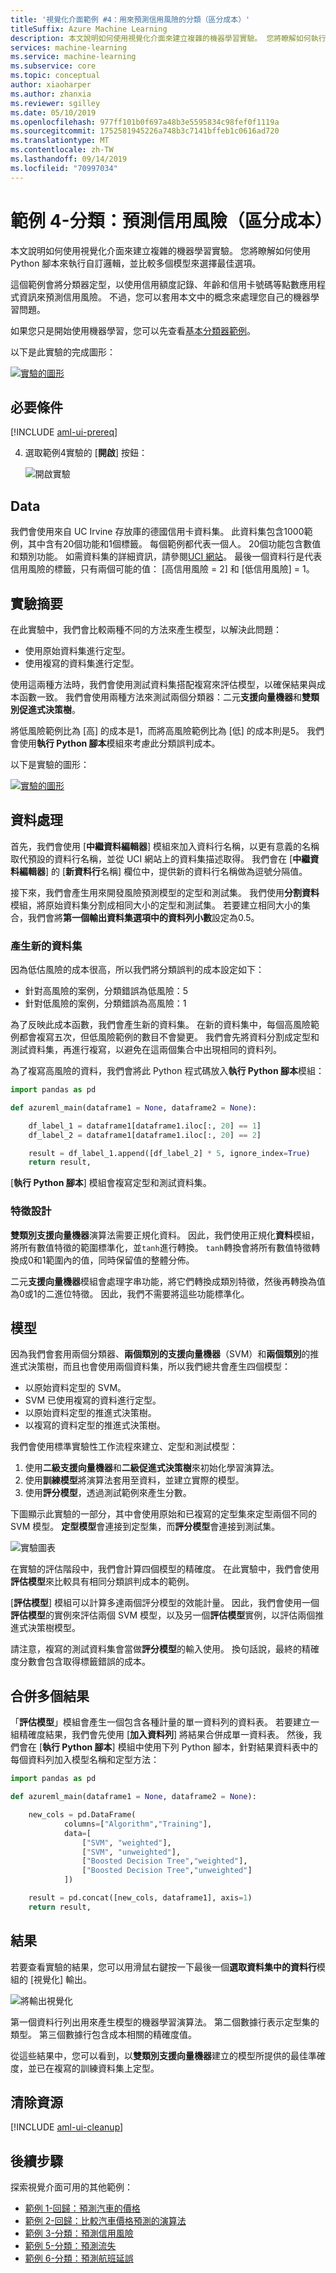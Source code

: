 ```yaml
---
title: '視覺化介面範例 #4：用來預測信用風險的分類（區分成本）'
titleSuffix: Azure Machine Learning
description: 本文說明如何使用視覺化介面來建立複雜的機器學習實驗。 您將瞭解如何執行自訂 Python 腳本和比較多個模型，以選擇最佳選項。
services: machine-learning
ms.service: machine-learning
ms.subservice: core
ms.topic: conceptual
author: xiaoharper
ms.author: zhanxia
ms.reviewer: sgilley
ms.date: 05/10/2019
ms.openlocfilehash: 977ff101b0f697a48b3e5595834c98fef0f1119a
ms.sourcegitcommit: 1752581945226a748b3c7141bffeb1c0616ad720
ms.translationtype: MT
ms.contentlocale: zh-TW
ms.lasthandoff: 09/14/2019
ms.locfileid: "70997034"
---
```

# <a name="sample-4---classification-predict-credit-risk-cost-sensitive"></a>範例 4-分類：預測信用風險（區分成本）

本文說明如何使用視覺化介面來建立複雜的機器學習實驗。 您將瞭解如何使用 Python 腳本來執行自訂邏輯，並比較多個模型來選擇最佳選項。

這個範例會將分類器定型，以使用信用額度記錄、年齡和信用卡號碼等點數應用程式資訊來預測信用風險。 不過，您可以套用本文中的概念來處理您自己的機器學習問題。

如果您只是開始使用機器學習，您可以先查看[基本分類器範例](ui-sample-classification-predict-credit-risk-basic.md)。

以下是此實驗的完成圖形：

[![實驗的圖形](media/ui-sample-classification-predict-credit-risk-cost-sensitive/graph.png)](media/ui-sample-classification-predict-credit-risk-cost-sensitive/graph.png#lightbox)

## <a name="prerequisites"></a>必要條件

[!INCLUDE [aml-ui-prereq](../../../includes/aml-ui-prereq.md)]

4. 選取範例4實驗的 [**開啟**] 按鈕：

    ![開啟實驗](media/ui-sample-classification-predict-credit-risk-cost-sensitive/open-sample4.png)

## <a name="data"></a>Data

我們會使用來自 UC Irvine 存放庫的德國信用卡資料集。 此資料集包含1000範例，其中含有20個功能和1個標籤。 每個範例都代表一個人。 20個功能包含數值和類別功能。 如需資料集的詳細資訊，請參閱[UCI 網站](https://archive.ics.uci.edu/ml/datasets/Statlog+%28German+Credit+Data%29)。 最後一個資料行是代表信用風險的標籤，只有兩個可能的值： [高信用風險 = 2] 和 [低信用風險] = 1。

## <a name="experiment-summary"></a>實驗摘要

在此實驗中，我們會比較兩種不同的方法來產生模型，以解決此問題：

- 使用原始資料集進行定型。
- 使用複寫的資料集進行定型。

使用這兩種方法時，我們會使用測試資料集搭配複寫來評估模型，以確保結果與成本函數一致。 我們會使用兩種方法來測試兩個分類器：二元**支援向量機器**和**雙類別促進式決策樹**。

將低風險範例比為 [高] 的成本是1，而將高風險範例比為 [低] 的成本則是5。 我們會使用**執行 Python 腳本**模組來考慮此分類誤判成本。

以下是實驗的圖形：

[![實驗的圖形](media/ui-sample-classification-predict-credit-risk-cost-sensitive/graph.png)](media/ui-sample-classification-predict-credit-risk-cost-sensitive/graph.png#lightbox)

## <a name="data-processing"></a>資料處理

首先，我們會使用 [**中繼資料編輯器**] 模組來加入資料行名稱，以更有意義的名稱取代預設的資料行名稱，並從 UCI 網站上的資料集描述取得。 我們會在 [**中繼資料編輯器**] 的 [**新資料行**名稱] 欄位中，提供新的資料行名稱做為逗號分隔值。

接下來，我們會產生用來開發風險預測模型的定型和測試集。 我們使用**分割資料**模組，將原始資料集分割成相同大小的定型和測試集。 若要建立相同大小的集合，我們會將**第一個輸出資料集選項中的資料列小數**設定為0.5。

### <a name="generate-the-new-dataset"></a>產生新的資料集

因為低估風險的成本很高，所以我們將分類誤判的成本設定如下：

- 針對高風險的案例，分類錯誤為低風險：5
- 針對低風險的案例，分類錯誤為高風險：1

為了反映此成本函數，我們會產生新的資料集。 在新的資料集中，每個高風險範例都會複寫五次，但低風險範例的數目不會變更。 我們會先將資料分割成定型和測試資料集，再進行複寫，以避免在這兩個集合中出現相同的資料列。

為了複寫高風險的資料，我們會將此 Python 程式碼放入**執行 Python 腳本**模組：

```Python
import pandas as pd

def azureml_main(dataframe1 = None, dataframe2 = None):

    df_label_1 = dataframe1[dataframe1.iloc[:, 20] == 1]
    df_label_2 = dataframe1[dataframe1.iloc[:, 20] == 2]

    result = df_label_1.append([df_label_2] * 5, ignore_index=True)
    return result,
```

[**執行 Python 腳本**] 模組會複寫定型和測試資料集。

### <a name="feature-engineering"></a>特徵設計

**雙類別支援向量機器**演算法需要正規化資料。 因此，我們使用正規化**資料**模組，將所有數值特徵的範圍標準化，並`tanh`進行轉換。 `tanh`轉換會將所有數值特徵轉換成0和1範圍內的值，同時保留值的整體分佈。

二元**支援向量機器**模組會處理字串功能，將它們轉換成類別特徵，然後再轉換為值為0或1的二進位特徵。 因此，我們不需要將這些功能標準化。

## <a name="models"></a>模型

因為我們會套用兩個分類器、**兩個類別的支援向量機器**（SVM）和**兩個類別**的推進式決策樹，而且也會使用兩個資料集，所以我們總共會產生四個模型：

- 以原始資料定型的 SVM。
- SVM 已使用複寫的資料進行定型。
- 以原始資料定型的推進式決策樹。
- 以複寫的資料定型的推進式決策樹。

我們會使用標準實驗性工作流程來建立、定型和測試模型：

1. 使用**二級支援向量機器**和**二級促進式決策樹**來初始化學習演算法。
1. 使用**訓練模型**將演算法套用至資料，並建立實際的模型。
1. 使用**評分模型**，透過測試範例來產生分數。

下圖顯示此實驗的一部分，其中會使用原始和已複寫的定型集來定型兩個不同的 SVM 模型。 **定型模型**會連接到定型集，而**評分模型**會連接到測試集。

![實驗圖表](media/ui-sample-classification-predict-credit-risk-cost-sensitive/score-part.png)

在實驗的評估階段中，我們會計算四個模型的精確度。 在此實驗中，我們會使用**評估模型**來比較具有相同分類誤判成本的範例。

[**評估模型**] 模組可以計算多達兩個評分模型的效能計量。 因此，我們會使用一個**評估模型**的實例來評估兩個 SVM 模型，以及另一個**評估模型**實例，以評估兩個推進式決策樹模型。

請注意，複寫的測試資料集會當做**評分模型**的輸入使用。 換句話說，最終的精確度分數會包含取得標籤錯誤的成本。

## <a name="combine-multiple-results"></a>合併多個結果

「**評估模型**」模組會產生一個包含各種計量的單一資料列的資料表。 若要建立一組精確度結果，我們會先使用 [**加入資料列**] 將結果合併成單一資料表。 然後，我們會在 [**執行 Python 腳本**] 模組中使用下列 Python 腳本，針對結果資料表中的每個資料列加入模型名稱和定型方法：

```Python
import pandas as pd

def azureml_main(dataframe1 = None, dataframe2 = None):

    new_cols = pd.DataFrame(
            columns=["Algorithm","Training"],
            data=[
                ["SVM", "weighted"],
                ["SVM", "unweighted"],
                ["Boosted Decision Tree","weighted"],
                ["Boosted Decision Tree","unweighted"]
            ])

    result = pd.concat([new_cols, dataframe1], axis=1)
    return result,
```

## <a name="results"></a>結果

若要查看實驗的結果，您可以用滑鼠右鍵按一下最後一個**選取資料集中的資料行**模組的 [視覺化] 輸出。

![將輸出視覺化](media/ui-sample-classification-predict-credit-risk-cost-sensitive/result.png)

第一個資料行列出用來產生模型的機器學習演算法。
第二個數據行表示定型集的類型。
第三個數據行包含成本相關的精確度值。

從這些結果中，您可以看到，以**雙類別支援向量機器**建立的模型所提供的最佳準確度，並已在複寫的訓練資料集上定型。

## <a name="clean-up-resources"></a>清除資源

[!INCLUDE [aml-ui-cleanup](../../../includes/aml-ui-cleanup.md)]

## <a name="next-steps"></a>後續步驟

探索視覺介面可用的其他範例：

- [範例 1-回歸：預測汽車的價格](ui-sample-regression-predict-automobile-price-basic.md)
- [範例 2-回歸：比較汽車價格預測的演算法](ui-sample-regression-predict-automobile-price-compare-algorithms.md)
- [範例 3-分類：預測信用風險](ui-sample-classification-predict-credit-risk-basic.md)
- [範例 5-分類：預測流失](ui-sample-classification-predict-churn.md)
- [範例 6-分類：預測航班延誤](ui-sample-classification-predict-flight-delay.md)

